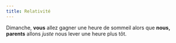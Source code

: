 ```yaml
---
title: Relativité
---
```


Dimanche, **vous** allez gagner une heure de sommeil alors que **nous, parents**
allons _juste_ nous lever une heure plus tôt.

